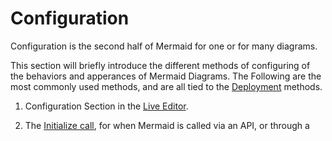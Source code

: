 # Configuration

Configuration is the second half of Mermaid for one or for many diagrams.

This section will briefly introduce the different methods of configuring of the behaviors and apperances of Mermaid Diagrams. 
The Following are the most commonly used methods, and are all tied to the [Deployment](./n00b-gettingStarted.md) methods. 

1. Configuration Section in the [Live Editor](./Live-Editor). 


2. The [Initialize call](), for when Mermaid is called via an API, or through a <script> tag. 


3. [Directives](./directives.md), these are perhaps the most accessible of all, as they can be used by the 
    
    a. [Themes](./theming.md) are set up using `%%{init}%%` Directives and happen to be the fastest way of changing 
    
 
If you are interested in altering and customizing your Mermaid Diagrams, this list of [Configurations](./Setup.md) would be helpful. 
